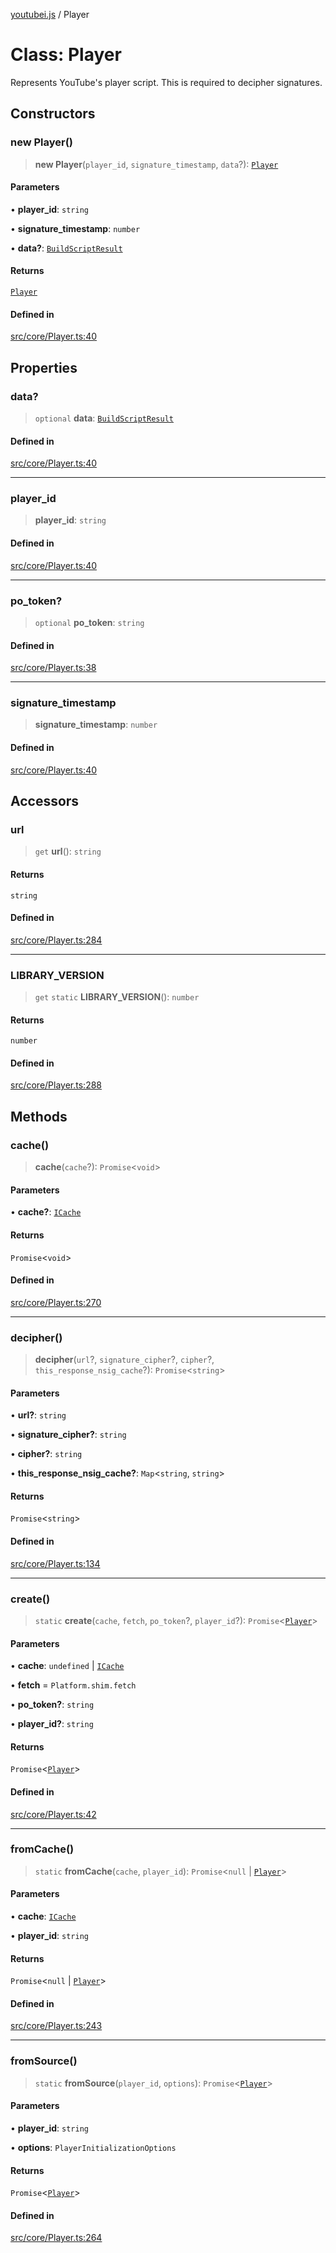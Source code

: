 [youtubei.js](../README.md) / Player

# Class: Player

Represents YouTube's player script. This is required to decipher signatures.

## Constructors

### new Player()

> **new Player**(`player_id`, `signature_timestamp`, `data`?): [`Player`](Player.md)

#### Parameters

• **player\_id**: `string`

• **signature\_timestamp**: `number`

• **data?**: [`BuildScriptResult`](../namespaces/Types/interfaces/BuildScriptResult.md)

#### Returns

[`Player`](Player.md)

#### Defined in

[src/core/Player.ts:40](https://github.com/LuanRT/YouTube.js/blob/af92984523f90200a18314b94478a2697c9deab0/src/core/Player.ts#L40)

## Properties

### data?

> `optional` **data**: [`BuildScriptResult`](../namespaces/Types/interfaces/BuildScriptResult.md)

#### Defined in

[src/core/Player.ts:40](https://github.com/LuanRT/YouTube.js/blob/af92984523f90200a18314b94478a2697c9deab0/src/core/Player.ts#L40)

***

### player\_id

> **player\_id**: `string`

#### Defined in

[src/core/Player.ts:40](https://github.com/LuanRT/YouTube.js/blob/af92984523f90200a18314b94478a2697c9deab0/src/core/Player.ts#L40)

***

### po\_token?

> `optional` **po\_token**: `string`

#### Defined in

[src/core/Player.ts:38](https://github.com/LuanRT/YouTube.js/blob/af92984523f90200a18314b94478a2697c9deab0/src/core/Player.ts#L38)

***

### signature\_timestamp

> **signature\_timestamp**: `number`

#### Defined in

[src/core/Player.ts:40](https://github.com/LuanRT/YouTube.js/blob/af92984523f90200a18314b94478a2697c9deab0/src/core/Player.ts#L40)

## Accessors

### url

> `get` **url**(): `string`

#### Returns

`string`

#### Defined in

[src/core/Player.ts:284](https://github.com/LuanRT/YouTube.js/blob/af92984523f90200a18314b94478a2697c9deab0/src/core/Player.ts#L284)

***

### LIBRARY\_VERSION

> `get` `static` **LIBRARY\_VERSION**(): `number`

#### Returns

`number`

#### Defined in

[src/core/Player.ts:288](https://github.com/LuanRT/YouTube.js/blob/af92984523f90200a18314b94478a2697c9deab0/src/core/Player.ts#L288)

## Methods

### cache()

> **cache**(`cache`?): `Promise`\<`void`\>

#### Parameters

• **cache?**: [`ICache`](../namespaces/Types/interfaces/ICache.md)

#### Returns

`Promise`\<`void`\>

#### Defined in

[src/core/Player.ts:270](https://github.com/LuanRT/YouTube.js/blob/af92984523f90200a18314b94478a2697c9deab0/src/core/Player.ts#L270)

***

### decipher()

> **decipher**(`url`?, `signature_cipher`?, `cipher`?, `this_response_nsig_cache`?): `Promise`\<`string`\>

#### Parameters

• **url?**: `string`

• **signature\_cipher?**: `string`

• **cipher?**: `string`

• **this\_response\_nsig\_cache?**: `Map`\<`string`, `string`\>

#### Returns

`Promise`\<`string`\>

#### Defined in

[src/core/Player.ts:134](https://github.com/LuanRT/YouTube.js/blob/af92984523f90200a18314b94478a2697c9deab0/src/core/Player.ts#L134)

***

### create()

> `static` **create**(`cache`, `fetch`, `po_token`?, `player_id`?): `Promise`\<[`Player`](Player.md)\>

#### Parameters

• **cache**: `undefined` \| [`ICache`](../namespaces/Types/interfaces/ICache.md)

• **fetch** = `Platform.shim.fetch`

• **po\_token?**: `string`

• **player\_id?**: `string`

#### Returns

`Promise`\<[`Player`](Player.md)\>

#### Defined in

[src/core/Player.ts:42](https://github.com/LuanRT/YouTube.js/blob/af92984523f90200a18314b94478a2697c9deab0/src/core/Player.ts#L42)

***

### fromCache()

> `static` **fromCache**(`cache`, `player_id`): `Promise`\<`null` \| [`Player`](Player.md)\>

#### Parameters

• **cache**: [`ICache`](../namespaces/Types/interfaces/ICache.md)

• **player\_id**: `string`

#### Returns

`Promise`\<`null` \| [`Player`](Player.md)\>

#### Defined in

[src/core/Player.ts:243](https://github.com/LuanRT/YouTube.js/blob/af92984523f90200a18314b94478a2697c9deab0/src/core/Player.ts#L243)

***

### fromSource()

> `static` **fromSource**(`player_id`, `options`): `Promise`\<[`Player`](Player.md)\>

#### Parameters

• **player\_id**: `string`

• **options**: `PlayerInitializationOptions`

#### Returns

`Promise`\<[`Player`](Player.md)\>

#### Defined in

[src/core/Player.ts:264](https://github.com/LuanRT/YouTube.js/blob/af92984523f90200a18314b94478a2697c9deab0/src/core/Player.ts#L264)

